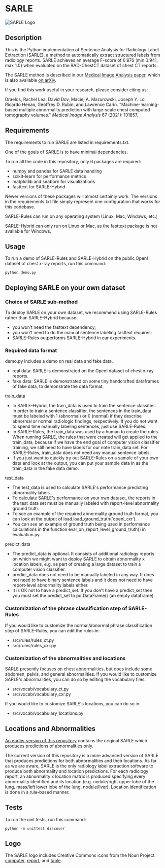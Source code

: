 # SARLE

![SARLE Logo](sarle-labeler-logo.png)

## Description

This is the Python implementation of Sentence Analysis for Radiology 
Label Extraction (SARLE), a method to automatically extract structured 
labels from radiology reports. SARLE achieves an average F-score of 0.976 
(min 0.941, max 1.0) when evaluated on the RAD-ChestCT dataset of chest CT 
reports. 

The SARLE method is described in our [Medical Image Analysis paper](https://doi.org/10.1016/j.media.2020.101857),
which is also available [on arXiv](https://arxiv.org/ftp/arxiv/papers/2002/2002.04752.pdf).

If you find this work useful in your research, please consider citing us:

Draelos, Rachel Lea, David Dov, Maciej A. Mazurowski, Joseph Y. Lo, 
Ricardo Henao, Geoffrey D. Rubin, and Lawrence Carin. 
"Machine-learning-based multiple abnormality prediction with large-scale chest computed tomography volumes."
*Medical Image Analysis* 67 (2021): 101857.

## Requirements

The requirements to run SARLE are listed in requirements.txt. 

One of the goals of SARLE is to have minimal dependencies. 

To run all the code in this repository, only 6 packages are required:
* numpy and pandas for SARLE data handling
* scikit-learn for performance metrics
* matplotlib and seaborn for visualizations
* fasttext for SARLE-Hybrid

Newer versions of these packages will almost
certainly work. The versions in the requirements.txt file simply represent
one configuration that works for this codebase.

SARLE-Rules can run on any operating system (Linux, Mac, Windows, etc.)

SARLE-Hybrid can only run on Linux or Mac, as the fasttext package is not
available for Windows.

## Usage

To run a demo of SARLE-Rules and SARLE-Hybrid on the public OpenI dataset of
chest x-ray reports, run this command:

`python demo.py`

## Deploying SARLE on your own dataset

### Choice of SARLE sub-method
To deploy SARLE on your own dataset, we recommend using SARLE-Rules rather
than SARLE-Hybrid because:
* you won't need the fasttext dependency;
* you won't need to do the manual sentence labeling fasttext requires;
* SARLE-Rules outperforms SARLE-Hybrid in our experiments.

### Required data format
demo.py includes a demo on real data and fake data.
* real data: SARLE is demonstrated on the OpenI dataset of chest x-ray reports.
* fake data: SARLE is demonstrated on some tiny handcrafted dataframes of
  fake data, to demonstrate the data format.

train_data 
* In SARLE-Hybrid, the train_data is used to train the sentence classifier.
  In order to train a sentence classifier, the sentences in the train_data
  must be labeled with 1 (abnormal) or 0 (normal) if they describe abnormal
  or normal radiologic findings, respectively. If you do not want to spend
  time manually labeling sentences, just use SARLE-Rules.
* In SARLE-Rules, the train_data was used by a human to create the rules.
  When running SARLE, the rules that were created will get applied to the 
  train_data, because if we have the end goal of computer vision classifier 
  training, we still need to have labels for our note train_data set. For 
  SARLE-Rules, train_data does not need any manual sentence labels.
* If you just want to quickly try out SARLE-Rules on a sample of your own 
  data and look at the output, you can put your sample data in as the 
  train_data in the fake data demo.

test_data
* The test_data is used to calculate SARLE's performance predicting abnormality
  labels.
* To calculate SARLE's performance on your own dataset, the reports in the 
  test_data set must be manually labeled with report-level abnormality
  ground truth. 
* To see an example of the required abnormality ground truth format, you can
  look at the output of load.load_ground_truth('openi_cxr').
* You can see an example of ground truth being used in performance
  calculations in the function eval_on_report_level_ground_truth() in 
  evaluation.py.

predict_data
* The predict_data is optional. It consists of additional radiology reports
  on which we might want to deploy SARLE to obtain abnormality x location labels,
  e.g. as part of creating a large dataset to train a computer vision classifier.
* predict_data does not need to be manually labeled in any way. It does not
  need to have binary sentence labels and it does not need to have report-level
  abnormality labels either.
* It is OK not to have a predict_set. If you don't have a predict_set then you
  must set the predict_set to pd.DataFrame() (an empty dataframe).

### Customization of the phrase classification step of SARLE-Rules
If you would like to customize the normal/abnormal phrase classification step
of SARLE-Rules, you can edit the rules in:
* src/rules/rules_ct.py
* src/rules/rules_cxr.py

### Customization of the abnormalities and locations
SARLE presently focuses on chest abnormalities, but does include some abdomen,
pelvis, and general abnormalities. If you would like to customize
SARLE's abnormalities, you can do so by editing the vocabulary files:
* src/vocab/vocabulary_ct.py
* src/vocab/vocabulary_cxr.py

If you would like to customize SARLE's locations, you can do so in
* src/vocab/vocabulary_locations.py

## Locations and Abnormalities

[An earlier version of this repository](https://github.com/rachellea/sarle-labeler/tree/8cdb3d494b46df2bc820592e14c9c8e23d08fa07)
contains the original SARLE which produces predictions of abnormalities only.

The current version of this repository is a more advanced version of SARLE
that produces predictions for both abnormalities and their locations. As far
as we are aware, SARLE is the only radiology label extraction software to
produce both abnormality and location predictions. For each radiology report,
an abnormality x location matrix is produced specifying every abnormality
identified and its location (e.g. nodule/right upper lobe of the lung,
mass/left lower lobe of the lung, nodule/liver). Location identification is
done in a rule-based manner.

## Tests

To run the unit tests, run this command:

`python -m unittest discover`

## Logo

The SARLE logo includes Creative Commons icons from the Noun Project: [computer](https://thenounproject.com/term/medical/879529/),
[report](https://thenounproject.com/term/medical/959388/),
and [table](https://thenounproject.com/search/?q=table&i=250445).